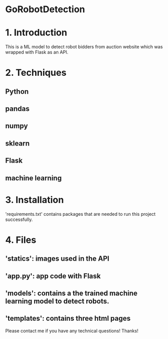 # GoRobotDetection

# 1. Introduction
This is a ML model to detect robot bidders from auction website which was wrapped with Flask as an API.

# 2. Techniques
## Python
## pandas
## numpy
## sklearn
## Flask
## machine learning


# 3. Installation

'requirements.txt' contains packages that are needed to run this project successfully. 

# 4. Files

## 'statics': images used in the API
## 'app.py': app code with Flask
## 'models': contains a the trained machine learning model to detect robots.
## 'templates': contains three html pages

Please contact me if you have any technical questions! Thanks!


